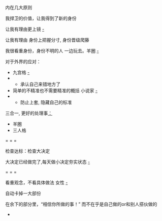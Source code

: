 
内在几大原则

我捍卫的价值，让我得到了新的身份

让我有理由更上镜 [-](https://github.com/7900ms/000nottheater_deserted_systemlibrary/blob/master/supplementary/week-更上镜.md#红色人士也会摆POSE。有“这副好身躯-赋予其意义”的--身份的对抗-和红色人士对抗)

让我有理由 身份上把握分寸, 身份晋级爬藤

我很看重身份，身份不明的人 一边玩去。羊圈 [-](https://github.com/7900ms/000nottheater_deserted_systemsoftware/blob/master/local-lightshelf/羊圈.md)

对于外界的应对：
- 九宫格 [-](https://github.com/7900ms/000nottheater_deserted_systemsoftware/tree/master/local-lightshelf)
- - 承认自己来错地方了
- 简单的不精准也不需要精准的概括 小说家 [-](https://github.com/7900ms/000nottheater_deserted_systemsoftware/tree/master/local-window)
- - 防止上套, 隐藏自己的标准

三合一, 更好的处理事[：](https://github.com/7900ms/000nottheater_deserted_systemlibrary/blob/master/supplementary/week-更上镜.md#不是大事，week-更上镜-去和红色人士对抗。日常的事，丰富生活)
- 羊圈
- 三人格

= = =

检查达标：检查大决定

大决定已经做完了,每天做小决定夯实状态 [-](https://github.com/7900ms/000nottheater_deserted_systemlibrary/blob/master/supplementary/chain-打火机2.md)

= = =

看重观念，不看具体做法 女性 [-](https://www.v2ex.com/notes/list/nv)

自动卡掉一大部份

在余下的部分里，“相信你所做的事！” 而不在乎是自己做的or和别人搭伙做的




-
